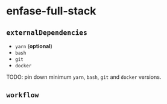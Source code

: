 # enfase-full-stack

## `externalDependencies`

- `yarn` (**optional**)
- `bash`
- `git`
- `docker`

TODO: pin down minimum `yarn`, `bash`, `git` and `docker` versions.

## `workflow`
